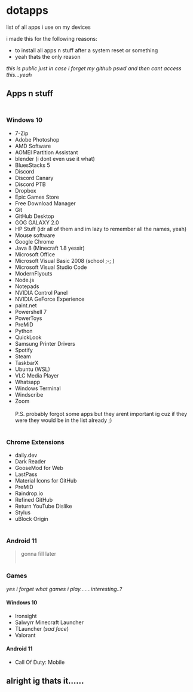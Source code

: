 # dotapps
list of all apps i use on my devices

i made this for the following reasons:

- to install all apps n stuff after a system reset or something
- yeah thats the only reason

*this is public just in case i forget my github pswd and then cant access this...yeah*

## Apps n stuff <br><br>
### Windows 10 <br>
- 7-Zip
- Adobe Photoshop
- AMD Software 
- AOMEI Partition Assistant
- blender (i dont even use it what)
- BluesStacks 5
- Discord
- Discord Canary
- Discord PTB
- Dropbox
- Epic Games Store
- Free Download Manager
- Git
- GitHub Desktop
- GOG GALAXY 2.0
- HP Stuff (idr all of them and im lazy to remember all the names, yeah)
- Mouse software 
- Google Chrome
- Java 8 (Minecraft 1.8 yessir)
- Microsoft Office
- Microsoft Visual Basic 2008 (school ;-; )
- Microsoft Visual Studio Code
- ModernFlyouts
- Node.js
- Notepads
- NVIDIA Control Panel 
- NVIDIA GeForce Experience 
- paint.net
- Powershell 7
- PowerToys
- PreMiD
- Python
- QuickLook
- Samsung Printer Drivers
- Spotify
- Steam
- TaskbarX
- Ubuntu (WSL)
- VLC Media Player
- Whatsapp
- Windows Terminal
- Windscribe
- Zoom <br><br>
P.S. probably forgot some apps but they arent important ig cuz if they were they would be in the list already ;)
<br><br>
### Chrome Extensions
- daily.dev
- Dark Reader
- GooseMod for Web
- LastPass
- Material Icons for GitHub
- PreMiD
- Raindrop.io
- Refined GitHub
- Return YouTube Dislike
- Stylus
- uBlock Origin
<br><br>
### Android 11

> gonna fill later
<br><br>
### Games

*yes i forget what games i play.......interesting..?*

#### Windows 10
- Ironsight
- Salwyrr Minecraft Launcher
- TLauncher (*sad face*)
- Valorant

#### Android 11
- Call Of Duty: Mobile


## alright ig thats it......


